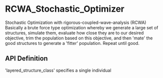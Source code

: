 # RCWA_Stochastic_Optimizer
Stochastic Optimization with rigorous-coupled-wave-analysis (RCWA)
Basically a brute force type optimization whereby we generate a large set of structures, simulate them, evaluate how close they are to our desired 
objective, trim the population based on this objective, and then 'mate' the good structures to generate a 'fitter' population.
Repeat until good.

## API Definition
'layered_structure_class' specifies a single individual
